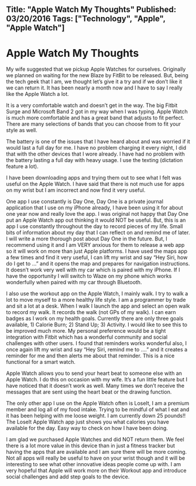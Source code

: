 ﻿Title:  "Apple Watch My Thoughts"
Published: 03/20/2016
Tags: ["Technology", "Apple", "Apple Watch"]
---
# Apple Watch My Thoughts

My wife suggested that we pickup Apple Watches for ourselves. Originally we planned on waiting 
for the new Blaze by FitBit to be released. But, being the tech geek that I am, we thought 
let’s give it a try and if we don’t like it we can return it. It has been nearly a month now 
and I have to say I really like the Apple Watch a lot.

It is a very comfortable watch and doesn’t get in the way. The big Fitbit Surge and Microsoft Band 2 
got in my way when I was typing. Apple Watch is much more comfortable and has a great band that 
adjusts to fit perfect. There are many selections of bands that you can choose from to 
fit your style as well.

The battery is one of the issues that I have heard about and was worried if it would last a 
full day for me. I have no problem charging it every night, I did that with the other devices 
that I wore already. I have had no problem with the battery lasting a full day with heavy usage. 
I use the texting (dictation feature a lot).

I have been downloading apps and trying them out to see what I felt was useful on the Apple Watch. 
I have said that there is not much use for apps on my wrist but I am incorrect and now find it very useful.

One app I use constantly is Day One, Day One is a private journal application that I use on my 
iPhone already, I have been using it for about one year now and really love the app. I was original 
not happy that Day One put an Apple Watch app out thinking it would NOT be useful. But, this is an 
app I use constantly throughout the day to record pieces of my life. Small bits of information about 
my day that I can reflect on and remind me of later. I will write a more thorough post about Day One 
in the future. But, I recommend using it and I am VERY anxious for them to release a web app so it 
will work on more than just Apple platforms.
I have used the maps app a few times and find it very useful, I can lift my wrist and 
say “Hey Siri, how do I get to …” and it opens the map and prepares for navigation instructions. 
It doesn’t work very well with my car which is paired with my iPhone. If I have the opportunity 
I will switch to Waze on my phone which works wonderfully when paired with my car through Bluetooth.

I also use the workout app on the Apple Watch, I mainly walk. I try to walk a lot to move myself 
to a more healthy life style. I am a programmer by trade and sit a lot at a desk. When I walk I 
launch the app and select an open walk to record my walk. It records the walk (not GPs of my walk).
 I can earn badges as I work on my health goals. Currently there are only three goals available, 1)
 Calorie Burn; 2) Stand Up; 3) Activity. I would like to see this to be improved much more. My personal 
preference would be a tight integration with Fitbit which has a wonderful community and social 
challenges with other users.
I found that reminders works wonderful also, I once again lift my wrist and say “Hey Siri, remind me to ….” 
and it creates a reminder for me and then alerts me about that reminder. This is a nice functional 
for a smart watch.

Apple Watch allows you to send your heart beat to someone else with an Apple Watch. I do this on 
occasion with my wife. It’s a fun little feature but I have noticed that it doesn’t work as well. 
Many times we don’t receive the messages that are sent using the heart beat or the drawing function.

The only other app I use on the Apple Watch often is LoseIt, I am a premium member and log all of my 
food intake. Trying to be mindful of what I eat and it has been helping with me loose weight. I am 
currently down 25 pounds!! The LoseIt Apple Watch app just shows you what calories you have available 
for the day. Easy way to check on how I have been doing.

I am glad we purchased Apple Watches and did NOT return them. We feel there is a lot more value 
in this device than in just a fitness tracker but having the apps that are available and I am sure 
there will be more coming. Not all apps will really be useful to have on your wrist though and it 
will be interesting to see what other innovative ideas people come up with. I am very hopeful that 
Apple will work more on their Workout app and introduce social challenges 
and add step goals to the device.


